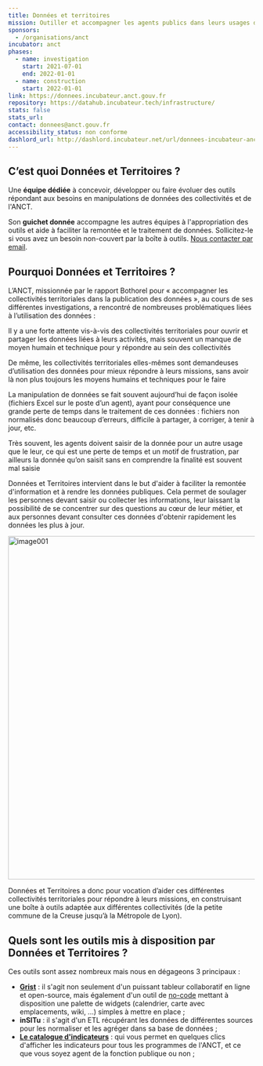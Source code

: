 ```yaml
---
title: Données et territoires
mission: Outiller et accompagner les agents publics dans leurs usages de la donnée
sponsors:
  - /organisations/anct
incubator: anct
phases:
  - name: investigation
    start: 2021-07-01
    end: 2022-01-01
  - name: construction
    start: 2022-01-01
link: https://donnees.incubateur.anct.gouv.fr
repository: https://datahub.incubateur.tech/infrastructure/
stats: false
stats_url:
contact: donnees@anct.gouv.fr
accessibility_status: non conforme
dashlord_url: http://dashlord.incubateur.net/url/donnees-incubateur-anct-gouv-fr-toolbox/ 
---
```

## C’est quoi Données et Territoires ?

Une **équipe dédiée** à concevoir, développer ou faire évoluer des outils répondant aux besoins en manipulations de données des collectivités et de l'ANCT.

Son **guichet donnée** accompagne les autres équipes à l'appropriation des outils et aide à faciliter la remontée et le traitement de données. Sollicitez-le si vous avez un besoin non-couvert par la boîte à outils. [Nous contacter par email](mailto:donnees@anct.gouv.fr).

## Pourquoi Données et Territoires ?

L’ANCT, missionnée par le rapport Bothorel pour « accompagner les collectivités territoriales dans la publication des données », au cours de ses différentes investigations, a rencontré de nombreuses problématiques liées à l’utilisation des données :

Il y a une forte attente vis-à-vis des collectivités territoriales pour ouvrir et partager les données liées à leurs activités, mais souvent un manque de moyen humain et technique pour y répondre au sein des collectivités

De même, les collectivités territoriales elles-mêmes sont demandeuses d’utilisation des données pour mieux répondre à leurs missions, sans avoir là non plus toujours les moyens humains et techniques pour le faire

La manipulation de données se fait souvent aujourd’hui de façon isolée (fichiers Excel sur le poste d’un agent), ayant pour conséquence une grande perte de temps dans le traitement de ces données : fichiers non normalisés donc beaucoup d’erreurs, difficile à partager, à corriger, à tenir à jour, etc. 

Très souvent, les agents doivent saisir de la donnée pour un autre usage que le leur, ce qui est une perte de temps et un motif de frustration, par ailleurs la donnée qu’on saisit sans en comprendre la finalité est souvent mal saisie

Données et Territoires intervient dans le but d'aider à faciliter la remontée d'information et à rendre les données publiques. Cela permet de soulager les personnes devant saisir ou collecter les informations, leur laissant la possibilité de se concentrer sur des questions au cœur de leur métier, et aux personnes devant consulter ces données d'obtenir rapidement les données les plus à jour.

<img width="700" alt="image001" src="https://github.com/betagouv/beta.gouv.fr/assets/371705/ccb0a93f-7dc1-4b03-a678-007c8edd6272">


Données et Territoires a donc pour vocation d’aider ces différentes collectivités territoriales pour répondre à leurs missions, en construisant une boîte à outils adaptée aux différentes collectivités (de la petite commune de la Creuse jusqu’à la Métropole de Lyon).

## Quels sont les outils mis à disposition par Données et Territoires ?

Ces outils sont assez nombreux mais nous en dégageons 3 principaux :
 - [**Grist**](https://grist.incubateur.anct.gouv.fr) : il s'agit non seulement d'un puissant tableur collaboratif en ligne et open-source, mais également d'un outil de [no-code](https://fr.wikipedia.org/wiki/D%C3%A9veloppement_No_code) mettant à disposition une palette de widgets (calendrier, carte avec emplacements, wiki, ...) simples à mettre en place ;
 - **inSITu** : il s'agit d'un ETL récupérant les données de différentes sources pour les normaliser et les agréger dans sa base de données ;
 - [**Le catalogue d'indicateurs**](https://catalogue-indicateurs.donnees.incubateur.anct.gouv.fr/) : qui vous permet en quelques clics d'afficher les indicateurs pour tous les programmes de l'ANCT, et ce que vous soyez agent de la fonction publique ou non ;
